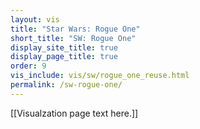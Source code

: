 ```yaml
---
layout: vis
title: "Star Wars: Rogue One"
short_title: "SW: Rogue One"
display_site_title: true
display_page_title: true
order: 9
vis_include: vis/sw/rogue_one_reuse.html
permalink: /sw-rogue-one/
---
```


[[Visualzation page text here.]]
